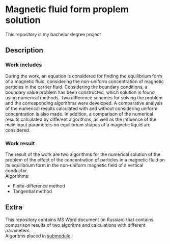 # Magnetic fluid form proplem solution
This repository is my bachelor degree project
## Description
### Work includes
During the work, an equation is considered for finding the equilibrium form of a magnetic fluid, considering the non-uniform concentration of magnetic particles in the carrier fluid. Considering the boundary conditions, a boundary value problem has been constructed, which solution is found using numerical methods. Two difference schemes for solving the problem and the corresponding algorithms were developed. A comparative analysis of the numerical results calculated with and without considering uniform concentration is also made. In addition, a comparison of the numerical results calculated by different algorithms, as well as the influence of the main input parameters on equilibrium shapes of a magnetic liquid are considered.  
### Work result
The result of the work are two algorithms for the numerical solution of the problem of the effect of the concentration of particles in a magnetic fluid on its equilibrium form in the non-uniform magnetic field of a vertical conductor.  
Algorithms:
- Finite-difference method
- Tangential method
## Extra
This repository contains MS Word document (in Russian) that contains comparison results of two algoritms and calculations with different parameters.  
Algoritms placed in [submodule](https://github.com/DenisBelobrotski/MagneticFluidFormAlgorithm).
